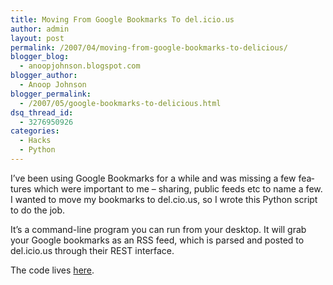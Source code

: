 ```yaml
---
title: Moving From Google Bookmarks To del.icio.us
author: admin
layout: post
permalink: /2007/04/moving-from-google-bookmarks-to-delicious/
blogger_blog:
  - anoopjohnson.blogspot.com
blogger_author:
  - Anoop Johnson
blogger_permalink:
  - /2007/05/google-bookmarks-to-delicious.html
dsq_thread_id:
  - 3276950926
categories:
  - Hacks
  - Python
---
```

<span lang="EN-GB">I&#8217;ve been using Google Bookmarks for a while and was missing a few features which were important to me &#8211; sharing, public feeds etc to name a few. I wanted to move my bookmarks to del.cio.us, so I wrote this Python script to do the job.</span>

It&#8217;s a command-line program you can run from your desktop. It will grab your Google bookmarks as an RSS feed, which is parsed and posted to del.icio.us through their REST interface.</span>

The code lives [here][1].<span style="font-family: Verdana; font-size: 9px" lang="EN-GB"><br /> </span>

<div style="clear:both;">
</div>

 [1]: http://code.google.com/p/gbookmark2delicious